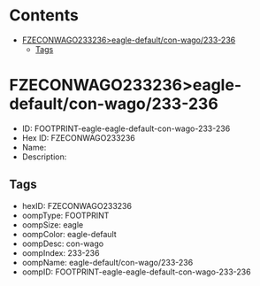 



Contents
========

* [FZECONWAGO233236>eagle-default/con-wago/233-236](#fzeconwago233236eagle-defaultcon-wago233-236)
	* [Tags](#tags)

# FZECONWAGO233236>eagle-default/con-wago/233-236

- ID: FOOTPRINT-eagle-eagle-default-con-wago-233-236
- Hex ID: FZECONWAGO233236
- Name: 
- Description: 

## Tags

- hexID: FZECONWAGO233236
- oompType: FOOTPRINT
- oompSize: eagle
- oompColor: eagle-default
- oompDesc: con-wago
- oompIndex: 233-236
- oompName: eagle-default/con-wago/233-236
- oompID: FOOTPRINT-eagle-eagle-default-con-wago-233-236
